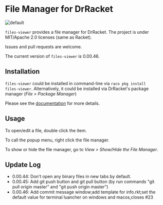 # File Manager for DrRacket

![default](https://user-images.githubusercontent.com/22510026/43937527-cf6141a8-9c90-11e8-9277-9d6e20b12e8b.png)

`files-viewer` provides a file manager for DrRacket. The project is under MIT/Apache 2.0 licenses (same as Racket).

Issues and pull requests are welcome.

The current version of `files-viewer` is 0.00.46.

## Installation

`files-viewer` could be installed in command-line via `raco pkg install files-viewer`.
Alternatively, it could be installed via DrRacket's package manager 
(_File > Package Manager_)

Please see the [documentation](https://docs.racket-lang.org/files-viewer/) for more details.

## Usage

To open/edit a file, double click the item.

To call the popup menu, right click the file manager.

To show or hide the file manager, go to _View > Show/Hide the File Manager_. 

## Update Log

- 0.00.44: Don't open any binary files in new tabs by default.
- 0.00.45: Add git push button and git pull button (by run commands "git pull origin master" and "git push origin master")
- 0.00.46: Add commit message window;add template for info.rkt;set the default value for terminal luancher on windows and macos,closes #23


